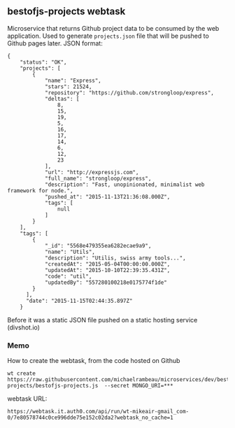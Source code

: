 ## bestofjs-projects webtask

Microservice that returns Github project data to be consumed by the web application.
Used to generate `projects.json` file that will be pushed to Github pages later.
JSON format:

```
{
    "status": "OK",
    "projects": [
        {
            "name": "Express",
            "stars": 21524,
            "repository": "https://github.com/strongloop/express",
            "deltas": [
                8,
                15,
                19,
                5,
                16,
                17,
                14,
                6,
                12,
                23
            ],
            "url": "http://expressjs.com",
            "full_name": "strongloop/express",
            "description": "Fast, unopinionated, minimalist web framework for node.",
            "pushed_at": "2015-11-13T21:36:08.000Z",
            "tags": [
                null
            ]
        }
    ],
    "tags": [
        {
            "_id": "5568e479355ea6282ecae9a9",
            "name": "Utils",
            "description": "Utilis, swiss army tools...",
            "createdAt": "2015-05-04T00:00:00.000Z",
            "updatedAt": "2015-10-10T22:39:35.431Z",
            "code": "util",
            "updatedBy": "557280100218e0175774f1de"
        }
      ],
      "date": "2015-11-15T02:44:35.897Z"
    }        
```

Before it was a static JSON file pushed on a static hosting service (divshot.io)

### Memo

How to create the webtask, from the code hosted on Github

```
wt create https://raw.githubusercontent.com/michaelrambeau/microservices/dev/bestofjs-projects/bestofjs-projects.js  --secret MONGO_URI=***
```

webtask URL:

```
https://webtask.it.auth0.com/api/run/wt-mikeair-gmail_com-0/7e80578744c0ce996dde75e152c02da2?webtask_no_cache=1
```
